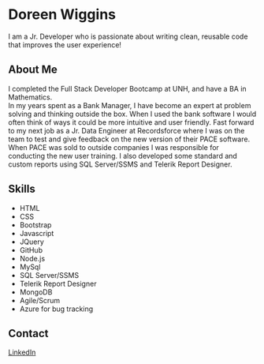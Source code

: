 # Doreen Wiggins
I am a Jr. Developer who is passionate about writing clean, reusable code that improves the user experience!

## About Me
I completed the Full Stack Developer Bootcamp at UNH, and have a BA in Mathematics.  
In my years spent as a Bank Manager, I have become an expert at problem solving and thinking outside the box.  When I used the bank software I would often think of ways it could be more intuitive and user friendly.
Fast forward to my next job as a Jr. Data Engineer at Recordsforce where I was on the team to test and give feedback on the new version of their PACE software.  When PACE was sold to outside companies I was responsible for conducting the new user training.  I also developed some standard and custom reports using SQL Server/SSMS and Telerik Report Designer.

## Skills
- HTML
- CSS
- Bootstrap
- Javascript
- JQuery
- GitHub
- Node.js
- MySql
- SQL Server/SSMS
- Telerik Report Designer
- MongoDB
- Agile/Scrum
- Azure for bug tracking

## Contact
[LinkedIn](https://www.linkedin.com/in/doreen-m-wiggins)





